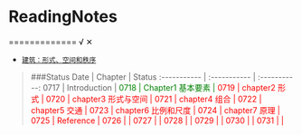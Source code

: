 # ReadingNotes
=============
 √  ✕


* [`建筑：形式、空间和秩序`](http://book.douban.com/subject/3340939/)

>###Status
Date         |  Chapter 			|   Status
:----------- | :----------- 		| :-----------:
0717         | Introduction        | <font color="green"><font>
0718         | Chapter1 基本要素		| <font color="RED"><font>
0719         | chapter2 形式		| <font color="RED"><font>
0720         | chapter3 形式与空间	| <font color="RED"><font>
0721         | chapter4 组合      	| <font color="RED"><font>
0722         | chapter5 交通       	| <font color="RED"><font>
0723         | chapter6 比例和尺度	| <font color="RED"><font>
0724         | chapter7 原理      	| <font color="RED"><font>
0725         | Reference      		| <font color="RED"><font>
0726         |         				| <font color="RED"><font>
0727         |         				| <font color="RED"><font>
0728         |         				| <font color="RED"><font>
0729         |         				| <font color="RED"><font>
0730         |         				| <font color="RED"><font>
0731         |         				| <font color="RED"><font>
